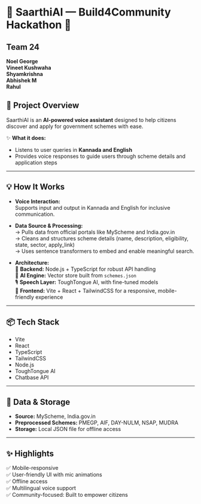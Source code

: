 # 🌟 SaarthiAI — Build4Community Hackathon 🌟

## Team 24

**Noel George**  
**Vineet Kushwaha**  
**Shyamkrishna**  
**Abhishek M**  
**Rahul**

## 🚀 Project Overview

SaarthiAI is an **AI-powered voice assistant** designed to help citizens discover and apply for government schemes with ease.

✨ **What it does:**

- Listens to user queries in **Kannada and English**
- Provides voice responses to guide users through scheme details and application steps

---

## 💡 How It Works

- **Voice Interaction:**  
  Supports input and output in Kannada and English for inclusive communication.

- **Data Source & Processing:**  
  → Pulls data from official portals like MyScheme and India.gov.in  
  → Cleans and structures scheme details (name, description, eligibility, state, sector, apply_link)  
  → Uses sentence transformers to embed and enable meaningful search.

- **Architecture:**  
  🔧 **Backend:** Node.js + TypeScript for robust API handling  
  🧠 **AI Engine:** Vector store built from `schemes.json`  
  🎙 **Speech Layer:** ToughTongue AI, with fine-tuned models  
  🎨 **Frontend:** Vite + React + TailwindCSS for a responsive, mobile-friendly experience

---

## 📦 Tech Stack

- Vite
- React
- TypeScript
- TailwindCSS
- Node.js
- ToughTongue AI
- Chatbase API

---

## 📂 Data & Storage

- **Source:** MyScheme, India.gov.in
- **Preprocessed Schemes:** PMEGP, AIF, DAY-NULM, NSAP, MUDRA
- **Storage:** Local JSON file for offline access

---

## ✨ Highlights

✅ Mobile-responsive  
✅ User-friendly UI with mic animations  
✅ Offline access  
✅ Multilingual voice support  
✅ Community-focused: Built to empower citizens
